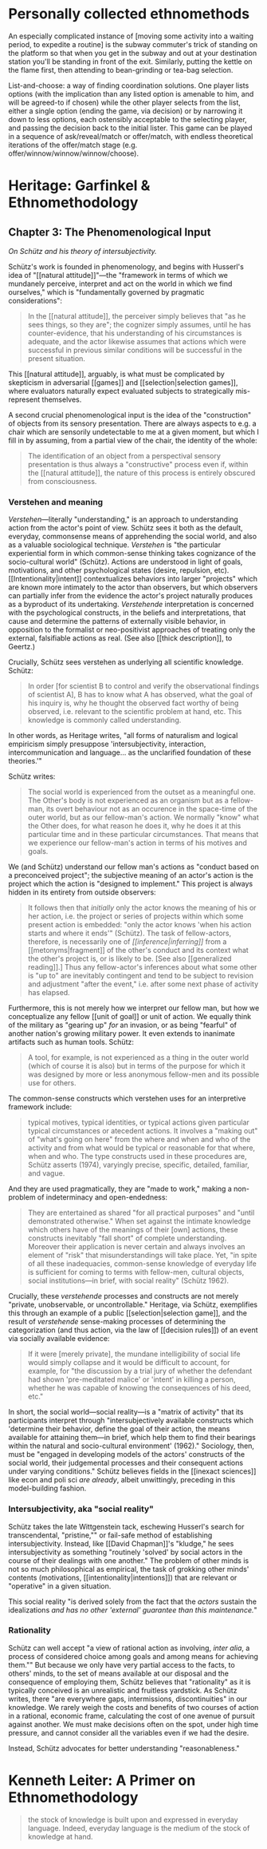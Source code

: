 # Personally collected ethnomethods

An especially complicated instance of [moving some activity into a waiting period, to expedite a routine] is the subway commuter's trick of standing on the platform so that when you get in the subway and out at your destination station you'll be standing in front of the exit. Similarly, putting the kettle on the flame first, then attending to bean-grinding or tea-bag selection.

List-and-choose: a way of finding coordination solutions. One player lists options (with the implication than any listed option is amenable to him, and will be agreed-to if chosen) while the other player selects from the list, either a single option (ending the game, via decision) or by narrowing it down to less options, each ostensibly acceptable to the selecting player, and passing the decision back to the initial lister. This game can be played in a sequence of ask/reveal/match or offer/match, with endless theoretical iterations of the offer/match stage (e.g. offer/winnow/winnow/winnow/choose).

# Heritage: Garfinkel & Ethnomethodology

## Chapter 3: The Phenomenological Input

_On Schütz and his theory of intersubjectivity._

Schütz's work is founded in phenomenology, and begins with Husserl's idea of "[[natural attitude]]"—the "framework in terms of which we mundanely perceive, interpret and act on the world in which we find ourselves," which is "fundamentally governed by pragmatic considerations":

> In the [[natural attitude]], the perceiver simply believes that "as he sees things, so they are"; the cognizer simply assumes, until he has counter-evidence, that his understanding of his circumstances is adequate, and the actor likewise assumes that actions which were successful in previous similar conditions will be successful in the present situation.

This [[natural attitude]], arguably, is what must be complicated by skepticism in adversarial [[games]] and [[selection|selection games]], where evaluators naturally expect evaluated subjects to strategically mis-represent themselves.

A second crucial phenomenological input is the idea of the "construction" of objects from its sensory presentation. There are always aspects to e.g. a chair which are sensorily undetectable to me at a given moment, but which I fill in by assuming, from a partial view of the chair, the identity of the whole:

> The identification of an object from a perspectival sensory presentation is thus always a "constructive" process even if, within the [[natural attitude]], the nature of this process is entirely obscured from consciousness.

### Verstehen and meaning

_Verstehen_—literally "understanding," is an approach to understanding action from the actor's point of view. Schütz sees it both as the default, everyday, commonsense means of apprehending the social world, and also as a valuable sociological technique. _Verstehen_ is "the particular experiential form in which common-sense thinking takes cognizance of the socio-cultural world" (Schütz). Actions are understood in light of goals, motivations, and other psychological states (desire, repulsion, etc). [[Intentionality|intent]] contextualizes behaviors into larger "projects" which are known more intimately to the actor than observers, but which observers can partially infer from the evidence the actor's project naturally produces as a byproduct of its undertaking. _Verstehende_ interpretation is concerned with the psychological constructs, in the beliefs and interpretations, that cause and determine the patterns of externally visible behavior, in opposition to the formalist or neo-positivist approaches of treating only the external, falsifiable actions as real. (See also [[thick description]], to Geertz.)

Crucially, Schütz sees verstehen as underlying all scientific knowledge. Schütz:

> In order [for scientist B to control and verify the observational findings of scientist A], B has to know what A has observed, what the goal of his inquiry is, why he thought the observed fact worthy of being observed, i.e. relevant to the scientific problem at hand, etc. This knowledge is commonly called understanding.

In other words, as Heritage writes, "all forms of naturalism and logical empiricism simply presuppose 'intersubjectivity, interaction, intercommunication and language... as the unclarified foundation of these theories.'"

Schütz writes:

> The social world is experienced from the outset as a meaningful one. The Other's body is not experienced as an organism but as a fellow-man, its overt behaviour not as an occurence in the space-time of the outer world, but as our fellow-man's action. We normally "know" what the Other does, for what reason he does it, why he does it at this particular time and in these particular circumstances. That means that we experience our fellow-man's action in terms of his motives and goals.

We (and Schütz) understand our fellow man's actions as "conduct based on a preconceived project"; the subjective meaning of an actor's action is the project which the action is "designed to implement." This project is always hidden in its entirety from outside observers:

> It follows then that _initially_ only the actor knows the meaning of his or her action, i.e. the project or series of projects within which some present action is embedded: "only the actor knows 'when his action starts and where it ends'" (Schütz). The task of fellow-actors, therefore, is necessarily one of _[[inference|inferring]]_ from a [[metonyms|fragment]] of the other's conduct and its context what the other's project is, or is likely to be. [See also [[generalized reading]].] Thus any fellow-actor's inferences about what some other is "up to" are inevitably contingent and tend to be subject to revision and adjustment "after the event," i.e. after some next phase of activity has elapsed.

Furthermore, this is not merely how we interpret our fellow man, but how we conceptualize any fellow [[unit of goal]] or unit of action. We equally think of the military as "gearing up" _for_ an invasion, or as being "fearful" of another nation's growing military power. It even extends to inanimate artifacts such as human tools. Schütz:

> A tool, for example, is not experienced as a thing in the outer world (which of course it is also) but in terms of the purpose for which it was designed by more or less anonymous fellow-men and its possible use for others.

The common-sense constructs which verstehen uses for an interpretive framework include:

> typical motives, typical identities, or typical actions given particular typical circumstances or atecedent actions. It involves a "making out" of "what's going on here" from the where and when and who of the activity and from what would be typical or reasonable for that where, when and who. The type constructs used in these procedures are, Schütz asserts (1974), varyingly precise, specific, detailed, familiar, and vague. 

And they are used pragmatically, they are "made to work," making a non-problem of indeterminacy and open-endedness:

> They are entertained as shared "for all practical purposes" and "until demonstrated otherwise." When set against the intimate knowledge which others have of the meanings of their [own] actions, these constructs inevitably "fall short" of complete understanding. Moreover their application is never certain and always involves an element of "risk" that misunderstandings will take place. Yet, "in spite of all these inadequacies, common-sense knowledge of everyday life is sufficient for coming to terms with fellow-men, cultural objects, social institutions—in brief, with social reality" (Schütz 1962).

Crucially, these _verstehende_ processes and constructs are not merely "private, unobservable, or uncontrollable." Heritage, via Schütz, exemplifies this through an example of a public [[selection|selection game]], and the result of _verstehende_ sense-making processes of determining the categorization (and thus action, via the law of [[decision rules]]) of an event via socially available evidence:

> If it were [merely private], the mundane intelligibility of social life would simply collapse and it would be difficult to account, for example, for "the discussion by a trial jury  of whether the defendant had shown 'pre-meditated malice' or 'intent' in killing a person, whether he was capable of knowing the consequences of his deed, etc."

In short, the social world—social reality—is a "matrix of activity" that its participants interpret through "intersubjectively available constructs which 'determine their behavior, define the goal of their action, the means available for attaining them—in brief, which help them to find their bearings within the natural and socio-cultural environment' (1962)." Sociology, then, must be "engaged in developing models of the actors' constructs of the social world, their judgemental processes and their consequent actions under varying conditions." Schütz believes fields in the [[inexact sciences]] like econ and poli sci _are already_, albeit unwittingly, preceding in this model-building fashion.

### Intersubjectivity, aka "social reality"

Schütz takes the late Wittgenstein tack, eschewing Husserl's search for transcendental, "pristine,"" or fail-safe method of establishing intersubjectivity. Instead, like [[David Chapman]]'s "kludge," he sees intersubjectivity as something "routinely 'solved' by social actors in the course of their dealings with one another." The problem of other minds is not so much philosophical as empirical, the task of grokking other minds' contents (motivations, [[intentionality|intentions]]) that are relevant or "operative" in a given situation.

This social reality "is derived solely from the fact that the _actors_ sustain the idealizations _and has no other 'external' guarantee than this maintenance._"

### Rationality

Schütz can well accept "a view of rational action as involving, _inter alia_, a process of considered choice among goals and among means for achieving them."" But because we only have very partial access to the facts, to others' minds, to the set of means available at our disposal and the consequence of employing them, Schütz believes that "rationality" as it is typically conceived is an unrealistic and fruitless yardstick. As Schütz writes, there "are everywhere gaps, intermissions, discontinuities" in our knowledge. We rarely weigh the costs and benefits of two courses of action in a rational, economic frame, calculating the cost of one avenue of pursuit against another. We must make decisions often on the spot, under high time pressure, and cannot consider all the variables even if we had the desire. 

Instead, Schütz advocates for better understanding "reasonableness."

# Kenneth Leiter: A Primer on Ethnomethodology

>
> the stock of knowledge is built upon and expressed in everyday language. Indeed, everyday language is the medium of the stock of knowledge at hand.